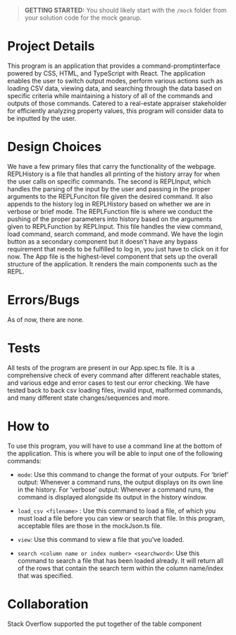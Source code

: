 > **GETTING STARTED:** You should likely start with the `/mock` folder from your solution code for the mock gearup.

# Project Details

This program is an application that provides a command-promptinterface powered by CSS, HTML, and TypeScript with React. The application enables the user to switch output modes, perform various actions such as loading CSV data, viewing data, and searching through the data based on specific criteria while maintaining a history of all of the commands and outputs of those commands. Catered to a real-estate appraiser stakeholder for efficiently analyzing property values, this program will consider data to be inputted by the user.  

# Design Choices

We have a few primary files that carry the functionality of the webpage. REPLHistory is a file that handles all printing of the history array for when the user calls on specific commands. The second is REPLInput, which handles the parsing of the input by the user and passing in the proper arguments to the REPLFunciton file given the desired command. It also appends to the history log in REPLHistory based on whether we are in verbose or brief mode. The REPLFunction file is where we conduct the pushing of the proper parameters into history based on the arguments given to REPLFunction by REPLInput. This file handles the view command, load command, search command, and mode command. We have the login button as a secondary component but it doesn't have any bypass requirement that needs to be fulfilled to log in, you just have to click on it for now. The App file is the highest-level component that sets up the overall structure of the application. It renders the main components such as the REPL.

# Errors/Bugs

As of now, there are none.

# Tests

All tests of the program are present in our App.spec.ts file. It is a comprehensive check of every command after different reachable states, and various edge and error cases to test our error checking. We have tested back to back csv loading files, invalid input, malformed commands, and many different state changes/sequences and more.

# How to

To use this program, you will have to use a command line at the bottom of the application. This is where you will be able to input one of the following commands:

- `mode`: Use this command to change the format of your outputs. For ‘brief’ output: Whenever a command runs, the output displays on its own line in the history. For ‘verbose’ output: Whenever a command runs, the command is displayed alongside its output in the history window.

- `load_csv <filename>` : Use this command to load a file, of which you must load a file before you can view or search that file. In this program, acceptable files are those in the mockJson.ts file.
- `view`: Use this command to view a file that you've loaded.
- `search <column name or index number> <searchword>`: Use this command to search a file that has been loaded already. It will return all of the rows that contain the search term within the column name/index that was specified.

# Collaboration
Stack Overflow supported the put together of the table component